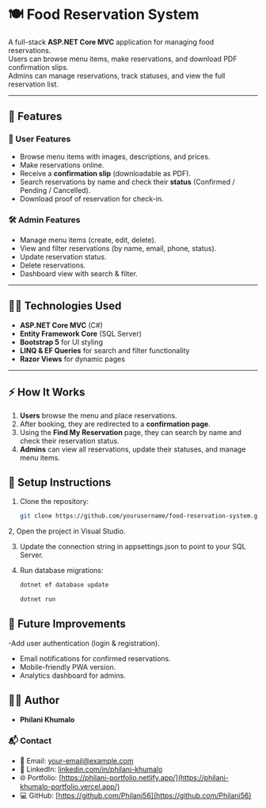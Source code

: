 # 🍽️ Food Reservation System

A full-stack **ASP.NET Core MVC** application for managing food reservations.  
Users can browse menu items, make reservations, and download PDF confirmation slips.  
Admins can manage reservations, track statuses, and view the full reservation list.

---

## 🚀 Features

### 👤 User Features
- Browse menu items with images, descriptions, and prices.
- Make reservations online.
- Receive a **confirmation slip** (downloadable as PDF).
- Search reservations by name and check their **status** (Confirmed / Pending / Cancelled).
- Download proof of reservation for check-in.

### 🛠️ Admin Features
- Manage menu items (create, edit, delete).
- View and filter reservations (by name, email, phone, status).
- Update reservation status.
- Delete reservations.
- Dashboard view with search & filter.

---

## 🧑‍💻 Technologies Used
- **ASP.NET Core MVC** (C#)
- **Entity Framework Core** (SQL Server)
- **Bootstrap 5** for UI styling
- **LINQ & EF Queries** for search and filter functionality
- **Razor Views** for dynamic pages

---

## ⚡ How It Works
1. **Users** browse the menu and place reservations.  
2. After booking, they are redirected to a **confirmation page**.  
4. Using the **Find My Reservation** page, they can search by name and check their reservation status.  
5. **Admins** can view all reservations, update their statuses, and manage menu items.

## 🔑 Setup Instructions
1. Clone the repository:
   ```bash
   git clone https://github.com/yourusername/food-reservation-system.git
   ```
2, Open the project in Visual Studio.

3. Update the connection string in appsettings.json to point to your SQL Server.

4. Run database migrations:

   ```bash
   dotnet ef database update
   ```

   ```bash
   dotnet run
   ```

## 🎯 Future Improvements
-Add user authentication (login & registration).
- Email notifications for confirmed reservations.
- Mobile-friendly PWA version.
- Analytics dashboard for admins.

## 👨‍💻 Author
- **Philani Khumalo**

### 📬 Contact
- 📧 Email: [your-email@example.com](mailto:khumalophilani580@gmail.com)  
- 💼 LinkedIn: [linkedin.com/in/philani-khumalo](https://www.linkedin.com/in/nhlakanipho-philani-khumalo-679726224/)  
- 🌐 Portfolio: [https://philani-portfolio.netlify.app/](https://philani-khumalo-portfolio.vercel.app/)  
- 💻 GitHub: [https://github.com/Philani56](https://github.com/Philani56)  

